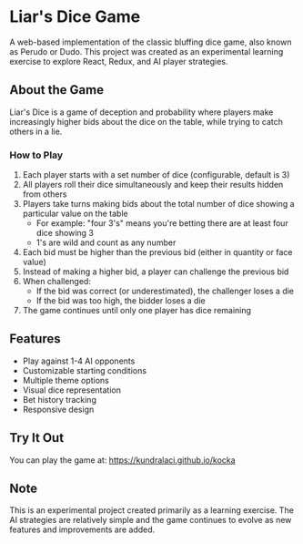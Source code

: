 # Liar's Dice Game

A web-based implementation of the classic bluffing dice game, also known as Perudo or Dudo. This project was created as an experimental learning exercise to explore React, Redux, and AI player strategies.

## About the Game

Liar's Dice is a game of deception and probability where players make increasingly higher bids about the dice on the table, while trying to catch others in a lie.

### How to Play

1. Each player starts with a set number of dice (configurable, default is 3)
2. All players roll their dice simultaneously and keep their results hidden from others
3. Players take turns making bids about the total number of dice showing a particular value on the table
   - For example: "four 3's" means you're betting there are at least four dice showing 3
   - 1's are wild and count as any number
4. Each bid must be higher than the previous bid (either in quantity or face value)
5. Instead of making a higher bid, a player can challenge the previous bid
6. When challenged:
   - If the bid was correct (or underestimated), the challenger loses a die
   - If the bid was too high, the bidder loses a die
7. The game continues until only one player has dice remaining

## Features

- Play against 1-4 AI opponents
- Customizable starting conditions
- Multiple theme options
- Visual dice representation
- Bet history tracking
- Responsive design

## Try It Out

You can play the game at: https://kundralaci.github.io/kocka

## Note

This is an experimental project created primarily as a learning exercise. The AI strategies are relatively simple and the game continues to evolve as new features and improvements are added.
